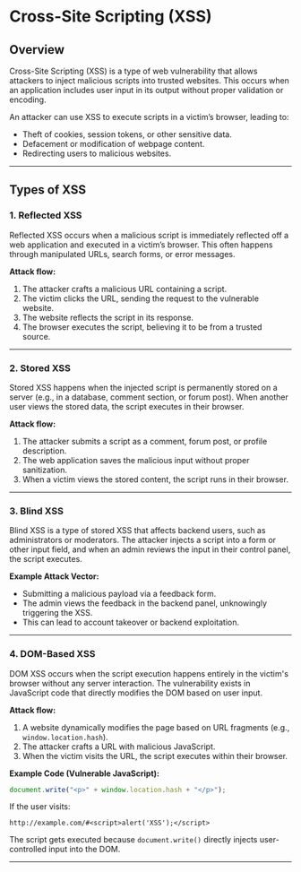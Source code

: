 # Cross-Site Scripting (XSS)

## Overview

Cross-Site Scripting (XSS) is a type of web vulnerability that allows attackers to inject malicious scripts into trusted websites. This occurs when an application includes user input in its output without proper validation or encoding.

An attacker can use XSS to execute scripts in a victim’s browser, leading to:

- Theft of cookies, session tokens, or other sensitive data.
- Defacement or modification of webpage content.
- Redirecting users to malicious websites.
---
## Types of XSS

### 1. Reflected XSS

Reflected XSS occurs when a malicious script is immediately reflected off a web application and executed in a victim’s browser. This often happens through manipulated URLs, search forms, or error messages.

**Attack flow:**

1. The attacker crafts a malicious URL containing a script.
2. The victim clicks the URL, sending the request to the vulnerable website.
3. The website reflects the script in its response.
4. The browser executes the script, believing it to be from a trusted source.

---

### 2. Stored XSS 

Stored XSS happens when the injected script is permanently stored on a server (e.g., in a database, comment section, or forum post). When another user views the stored data, the script executes in their browser.

**Attack flow:**

1. The attacker submits a script as a comment, forum post, or profile description.
2. The web application saves the malicious input without proper sanitization.
3. When a victim views the stored content, the script runs in their browser.

---
### 3. **Blind XSS**

Blind XSS is a type of stored XSS that affects backend users, such as administrators or moderators. The attacker injects a script into a form or other input field, and when an admin reviews the input in their control panel, the script executes.

**Example Attack Vector:**

- Submitting a malicious payload via a feedback form.
- The admin views the feedback in the backend panel, unknowingly triggering the XSS.
- This can lead to account takeover or backend exploitation.

---
### 4. **DOM-Based XSS**

DOM XSS occurs when the script execution happens entirely in the victim's browser without any server interaction. The vulnerability exists in JavaScript code that directly modifies the DOM based on user input.

**Attack flow:**

1. A website dynamically modifies the page based on URL fragments (e.g., `window.location.hash`).
2. The attacker crafts a URL with malicious JavaScript.
3. When the victim visits the URL, the script executes within their browser.

**Example Code (Vulnerable JavaScript):**

```javascript
document.write("<p>" + window.location.hash + "</p>");
```

If the user visits:

```
http://example.com/#<script>alert('XSS');</script>
```

The script gets executed because `document.write()` directly injects user-controlled input into the DOM.

---
